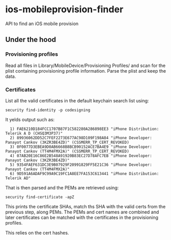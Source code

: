 # ios-mobileprovision-finder
API to find an iOS mobile provision

## Under the hood
### Provisioning profiles
Read all files in Library/MobileDevice/Provisioning Profiles/ and scan for the plist containing provisioning profile information.
Parse the plist and keep the data.

### Certificates
List all the valid certificates in the default keychain search list using:
```
security find-identity -p codesigning
```
It yelds output such as:
```
  1) FAE6210D184FCC1707B87F1C582280A286898EE3 "iPhone Distribution: Telerik A D (CHSQ3M3P37)"
  2) 89936062DD52C7FEF2273E677AC98D109F198A84 "iPhone Developer: Panayot Cankov (3KZR3BE4ZD)" (CSSMERR_TP_CERT_REVOKED)
  3) 0F0077D3EBEA9D0AB6668B8BCB90152ACE7BA4E9 "iPhone Developer: Panayot Cankov (TT4M4FMX2A)" (CSSMERR_TP_CERT_REVOKED)
  4) 07AB20E16C86E2B548A91920B83EC27D78AFC7EB "iPhone Developer: Panayot Cankov (3KZR3BE4ZD)"
  5) 9354FAEF631DC3E9B07929F20991829FF5E21C36 "iPhone Developer: Panayot Cankov (TT4M4FMX2A)"
  6) 9D591A6ADAF9C99A9C19FC1A8EE7FA153C613441 "iPhone Distribution: Telerik AD"
```
That is then parsed and the PEMs are retrieved using:
```
security find-certificate -apZ
```

This prints the certificate SHAs, match ths SHA with the valid certs from the previous step, along PEMs.
The PEMs and cert names are combined and later certificates can be matched with the certificates in the provisioning profiles.

This relies on the cert hashes.
